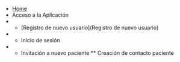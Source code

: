 * [Home](Home)
* Acceso a la Aplicación
* * [Registro de nuevo usuario](Registro de nuevo usuario)
* * Inicio de sesión
* * Invitación a nuevo paciente
**  Creación de contacto paciente

